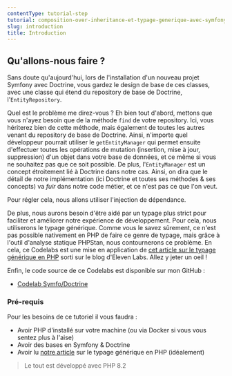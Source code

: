 ```yaml
---
contentType: tutorial-step
tutorial: composition-over-inheritance-et-typage-generique-avec-symfony-et-doctrine
slug: introduction
title: Introduction
---
```

## Qu'allons-nous faire ?

Sans doute qu'aujourd'hui, lors de l'installation d'un nouveau projet Symfony avec Doctrine, vous gardez le design de base de ces classes, avec une classe qui étend du repository de base de Doctrine, l'`EntityRepository`.

Quel est le problème me direz-vous ? Eh bien tout d'abord, mettons que vous n'ayez besoin que de la méthode `find` de votre repository. Ici, vous hériterez bien de cette méthode, mais également de toutes les autres venant du repository de base de Doctrine. Ainsi, n'importe quel développeur pourrait utiliser le `getEntityManager` qui permet ensuite d'effectuer toutes les opérations de mutation (insertion, mise à jour, suppression) d'un objet dans votre base de données, et ce même si vous ne souhaitez pas que ce soit possible.
De plus, l'`EntityManager` est un concept étroitement lié à Doctrine dans notre cas.
Ainsi, on dira que le détail de notre implémentation (ici Doctrine et toutes ses méthodes & ses concepts) va *fuir* dans notre code métier, et ce n'est pas ce que l'on veut.

Pour régler cela, nous allons utiliser l'injection de dépendance.

De plus, nous aurons besoin d'être aidé par un typage plus strict pour faciliter et améliorer notre expérience de développement. Pour cela, nous utiliserons le typage générique. Comme vous le savez sûrement, ce n'est pas possible nativement en PHP de faire ce genre de typage, mais grâce à l'outil d'analyse statique PHPStan, nous contournerons ce problème.
En cela, ce Codelabs est une mise en application de [cet article sur le typage générique en PHP](https://blog.eleven-labs.com/fr/typage-generique-en-php/) sorti sur le blog d'Eleven Labs. Allez y jeter un oeil !

Enfin, le code source de ce Codelabs est disponible sur mon GitHub : 
-   [Codelab Symfo/Doctrine](https://github.com/ArthurJCQ/codelabs-compo)


### Pré-requis

Pour les besoins de ce tutoriel il vous faudra :

- Avoir PHP d'installé sur votre machine (ou via Docker si vous vous sentez plus à l'aise)
- Avoir des bases en Symfony & Doctrine
- Avoir lu [notre article](https://blog.eleven-labs.com/fr/typage-generique-en-php/) sur le typage générique en PHP (idéalement)

> Le tout est développé avec PHP 8.2
